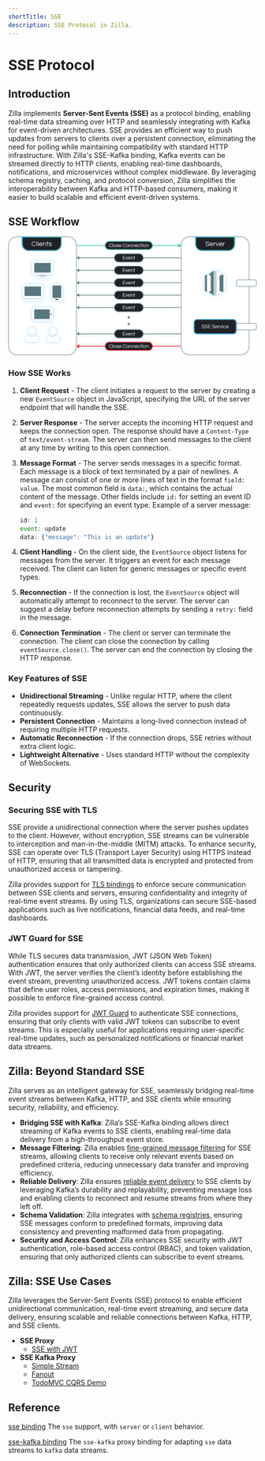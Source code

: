 ```yaml
---
shortTitle: SSE
description: SSE Protocol in Zilla.
---
```


# SSE Protocol

## Introduction

Zilla implements **Server-Sent Events (SSE)** as a protocol binding, enabling real-time data streaming over HTTP and seamlessly integrating with Kafka for event-driven architectures. SSE provides an efficient way to push updates from servers to clients over a persistent connection, eliminating the need for polling while maintaining compatibility with standard HTTP infrastructure. With Zilla's SSE-Kafka binding, Kafka events can be streamed directly to HTTP clients, enabling real-time dashboards, notifications, and microservices without complex middleware. By leveraging schema registry, caching, and protocol conversion, Zilla simplifies the interoperability between Kafka and HTTP-based consumers, making it easier to build scalable and efficient event-driven systems.

## SSE Workflow

![SSE Workflow](./images/sse-workflow.png)

### How SSE Works

1. **Client Request** - The client initiates a request to the server by creating a new `EventSource` object in JavaScript, specifying the URL of the server endpoint that will handle the SSE.
2. **Server Response** - The server accepts the incoming HTTP request and keeps the connection open. The response should have a `Content-Type` of `text/event-stream`. The server can then send messages to the client at any time by writing to this open connection.
3. **Message Format** - The server sends messages in a specific format. Each message is a block of text terminated by a pair of newlines. A message can consist of one or more lines of text in the format `field: value`. The most common field is `data:`, which contains the actual content of the message. Other fields include `id:` for setting an event ID and `event:` for specifying an event type.
    Example of a server message:

    ```js
    id: 1
    event: update
    data: {"message": "This is an update"}
    ```

4. **Client Handling** - On the client side, the `EventSource` object listens for messages from the server. It triggers an event for each message received. The client can listen for generic messages or specific event types.
5. **Reconnection** - If the connection is lost, the `EventSource` object will automatically attempt to reconnect to the server. The server can suggest a delay before reconnection attempts by sending a `retry:` field in the message.
6. **Connection Termination** - The client or server can terminate the connection. The client can close the connection by calling `eventSource.close()`. The server can end the connection by closing the HTTP response.

### Key Features of SSE

- **Unidirectional Streaming** - Unlike regular HTTP, where the client repeatedly requests updates, SSE allows the server to push data continuously.
- **Persistent Connection** - Maintains a long-lived connection instead of requiring multiple HTTP requests.
- **Automatic Reconnection** - If the connection drops, SSE retries without extra client logic.
- **Lightweight Alternative** - Uses standard HTTP without the complexity of WebSockets.

## Security

### Securing SSE with TLS

SSE provide a unidirectional connection where the server pushes updates to the client. However, without encryption, SSE streams can be vulnerable to interception and man-in-the-middle (MITM) attacks. To enhance security, SSE can operate over TLS (Transport Layer Security) using HTTPS instead of HTTP, ensuring that all transmitted data is encrypted and protected from unauthorized access or tampering.

Zilla provides support for [TLS bindings](../../reference/config/bindings/tls/README.md) to enforce secure communication between SSE clients and servers, ensuring confidentiality and integrity of real-time event streams. By using TLS, organizations can secure SSE-based applications such as live notifications, financial data feeds, and real-time dashboards.

### JWT Guard for SSE

While TLS secures data transmission, JWT (JSON Web Token) authentication ensures that only authorized clients can access SSE streams. With JWT, the server verifies the client’s identity before establishing the event stream, preventing unauthorized access. JWT tokens contain claims that define user roles, access permissions, and expiration times, making it possible to enforce fine-grained access control.

Zilla provides support for [JWT Guard](../../reference/config/guards/jwt.md) to authenticate SSE connections, ensuring that only clients with valid JWT tokens can subscribe to event streams. This is especially useful for applications requiring user-specific real-time updates, such as personalized notifications or financial market data streams.

## Zilla: Beyond Standard SSE

Zilla serves as an intelligent gateway for SSE, seamlessly bridging real-time event streams between Kafka, HTTP, and SSE clients while ensuring security, reliability, and efficiency.

- **Bridging SSE with Kafka**: Zilla’s SSE-Kafka binding allows direct streaming of Kafka events to SSE clients, enabling real-time data delivery from a high-throughput event store.
- **Message Filtering**: Zilla enables [fine-grained message filtering](../../concepts/kafka-proxies/http-proxy.md#message-filtering) for SSE streams, allowing clients to receive only relevant events based on predefined criteria, reducing unnecessary data transfer and improving efficiency.
- **Reliable Delivery**: Zilla ensures [reliable event delivery](../../concepts/kafka-proxies/http-proxy.md#reliable-delivery) to SSE clients by leveraging Kafka’s durability and replayability, preventing message loss and enabling clients to reconnect and resume streams from where they left off.
- **Schema Validation**: Zilla integrates with [schema registries](../../reference/config/catalogs/apicurio-registry.md), ensuring SSE messages conform to predefined formats, improving data consistency and preventing malformed data from propagating.
- **Security and Access Control**: Zilla enhances SSE security with JWT authentication, role-based access control (RBAC), and token validation, ensuring that only authorized clients can subscribe to event streams.

## Zilla: SSE Use Cases

Zilla leverages the Server-Sent Events (SSE) protocol to enable efficient unidirectional communication, real-time event streaming, and secure data delivery, ensuring scalable and reliable connections between Kafka, HTTP, and SSE clients.

- **SSE Proxy**
    - [SSE with JWT](https://github.com/aklivity/zilla-examples/tree/main/sse.proxy.jwt)
- **SSE Kafka Proxy**
    - [Simple Stream](../../tutorials/sse/sse-intro.md)
    - [Fanout](https://github.com/aklivity/zilla-examples/tree/main/sse.kafka.fanout)
    - [TodoMVC CQRS Demo](https://github.com/aklivity/zilla-demos/tree/main/todo-mvc-cqrs)

## Reference

[sse binding](../../reference/config/bindings/sse/README.md) The `sse` support, with `server` or `client` behavior.

[sse-kafka binding](../../reference/config/bindings/sse-kafka/README.md) The `sse-kafka` proxy binding for adapting `sse` data streams to `kafka` data streams.

